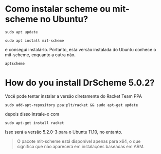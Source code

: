 # Como instalar scheme ou mit-scheme no Ubuntu?

`sudo apt update`

`sudo apt install mit-scheme`

e consegui instalá-lo. Portanto, esta versão instalada do Ubuntu conhece o mit-scheme, enquanto a outra não.

`aptscheme`

# How do you install DrScheme 5.0.2?

Você pode tentar instalar a versão diretamente do Racket Team PPA

`sudo add-apt-repository ppa:plt/racket && sudo apt-get update`

depois disso instale-o com

`sudo apt-get install racket`

Isso será a versão 5.2.0-3 para o Ubuntu 11.10, no entanto.

>O pacote mit-scheme está disponível apenas para x64, o que significa que não aparecerá em instalações baseadas em ARM. 
